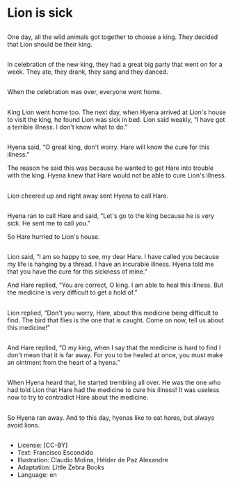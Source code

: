 # Lion is sick

##
One day, all the wild animals
got together to choose a king.
They decided that Lion should
be their king.

##
In celebration of the new king,
they had a great big party that
went on for a week. They ate,
they drank, they sang and they
danced.

##
When the celebration was over,
everyone went home.

##
King Lion went home too.
The next day, when Hyena
arrived at Lion's house to visit
the king, he found Lion was sick
in bed.
Lion said weakly, “I have got a
terrible illness. I don't know
what to do.”

##
Hyena said, “O great king, don't
worry. Hare will know the cure
for this illness.”

The reason he said this was because he wanted to get Hare
into trouble with the king. Hyena knew that Hare would not
be able to cure Lion's illness.

##
Lion cheered up and right away
sent Hyena to call Hare.

##
Hyena ran to call Hare and said,
“Let's go to the king because he
is very sick. He sent me to call
you.”

So Hare hurried to Lion's house.

##
Lion said, “I am so happy to
see, my dear Hare. I have called
you because my life is hanging
by a thread. I have an incurable
illness. Hyena told me that you
have the cure for this sickness
of mine.”

And Hare replied, “You are correct, O king. I am able to heal
this illness. But the medicine is very difficult to get a hold
of.”

##
Lion replied, “Don't you worry,
Hare, about this medicine being
difficult to find. The bird that
flies is the one that is caught.
Come on now, tell us about this
medicine!”

##
And Hare replied, “O my king,
when I say that the medicine is
hard to find I don't mean that it
is far away. For you to be healed
at once, you must make an
ointment from the heart of a
hyena.”

##
When Hyena heard that, he
started trembling all over. He
was the one who had told Lion
that Hare had the medicine to
cure his illness! It was useless
now to try to contradict Hare
about the medicine.

##
So Hyena ran away.
And to this day, hyenas like to
eat hares, but always avoid
lions.

##
* License: [CC-BY]
* Text: Francisco Escondido
* Illustration: Claudio Molina, Hélder de Paz Alexandre
* Adaptation: Little Zebra Books
* Language: en
